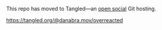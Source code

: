 This repo has moved to Tangled—an [open social](https://overreacted.io/open-social/) Git hosting.

https://tangled.org/@danabra.mov/overreacted
